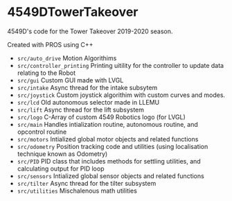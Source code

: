 # 4549DTowerTakeover

4549D's code for the Tower Takeover 2019-2020 season.

Created with PROS using C++

- `src/auto_drive` Motion Algorithims
- `src/controller_printing` Printing uitility for the controller to update data relating to the Robot
- `src/gui` Custom GUI made with LVGL
- `src/intake` Async thread for the intake subsytem
- `src/joystick` Custom joystick algorithim with custom curves and modes.
- `src/lcd` Old autonomous selector made in LLEMU
- `src/lift` Async thread for the lift subsystem
- `src/logo` C-Array of custom 4549 Robotics logo (for LVGL)
- `src/main` Handles intialization routine, autonomous routine, and opcontrol routine
- `src/motors` Intialized global motor objects and related functions
- `src/odometry` Position tracking code and utilities (using localisation technique known as Odometry)
- `src/PID` PID class that includes methods for settling utilities, and calculating output for PID loop
- `src/sensors` Intialized global sensor objects and related functions
- `src/tilter` Async thread for the tilter subsystem
- `src/utilities` Mischalenous math utilities

